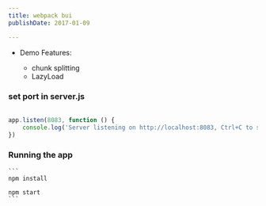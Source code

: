 ```yaml
---
title: webpack bui
publishDate: 2017-01-09

---
```




- Demo Features:

  - chunk splitting
  - LazyLoad





### set port in server.js

  ```js

  app.listen(8083, function () {
      console.log('Server listening on http://localhost:8083, Ctrl+C to stop')
  })

  ```


### Running the app
    ```
    npm install

    npm start
    ```
